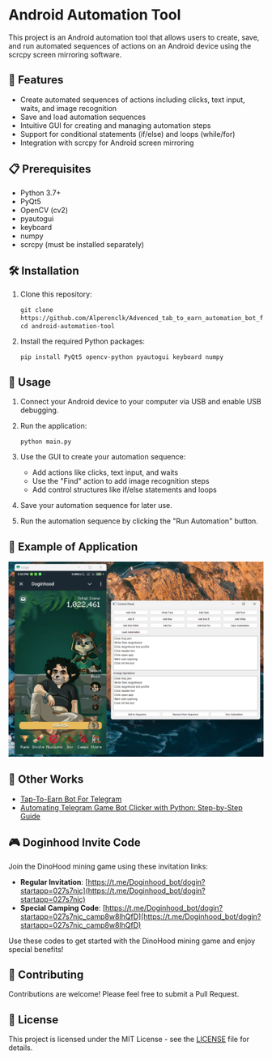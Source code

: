 # Android Automation Tool

This project is an Android automation tool that allows users to create, save, and run automated sequences of actions on an Android device using the scrcpy screen mirroring software.

## 🚀 Features

- Create automated sequences of actions including clicks, text input, waits, and image recognition
- Save and load automation sequences
- Intuitive GUI for creating and managing automation steps
- Support for conditional statements (if/else) and loops (while/for)
- Integration with scrcpy for Android screen mirroring

## 📋 Prerequisites

- Python 3.7+
- PyQt5
- OpenCV (cv2)
- pyautogui
- keyboard
- numpy
- scrcpy (must be installed separately)

## 🛠️ Installation

1. Clone this repository:
   ```
   git clone https://github.com/Alperenclk/Advenced_tab_to_earn_automation_bot_for_android_phone
   cd android-automation-tool
   ```

2. Install the required Python packages:
   ```
   pip install PyQt5 opencv-python pyautogui keyboard numpy
   ```

## 📱 Usage

1. Connect your Android device to your computer via USB and enable USB debugging.

2. Run the application:
   ```
   python main.py
   ```

3. Use the GUI to create your automation sequence:
   - Add actions like clicks, text input, and waits
   - Use the "Find" action to add image recognition steps
   - Add control structures like if/else statements and loops

4. Save your automation sequence for later use.

5. Run the automation sequence by clicking the "Run Automation" button.

## 📸 Example of Application
![Application Screenshot](image.png)

## 🔗 Other Works

- [Tap-To-Earn Bot For Telegram](https://github.com/Alperenclk/Tap-To-Earn_Bot_For_Telegram)
- [Automating Telegram Game Bot Clicker with Python: Step-by-Step Guide](https://medium.com/@alperenclk/automating-telegram-game-bot-clicker-with-python-step-by-step-guide-1b9206188d06)

## 🎮 Doginhood Invite Code

Join the DinoHood mining game using these invitation links:

- **Regular Invitation**: [https://t.me/Doginhood_bot/dogin?startapp=027s7njc](https://t.me/Doginhood_bot/dogin?startapp=027s7njc)
- **Special Camping Code**: [https://t.me/Doginhood_bot/dogin?startapp=027s7njc_camp8w8lhQfD](https://t.me/Doginhood_bot/dogin?startapp=027s7njc_camp8w8lhQfD)

Use these codes to get started with the DinoHood mining game and enjoy special benefits!

## 🤝 Contributing

Contributions are welcome! Please feel free to submit a Pull Request.

## 📄 License

This project is licensed under the MIT License - see the [LICENSE](LICENSE) file for details.